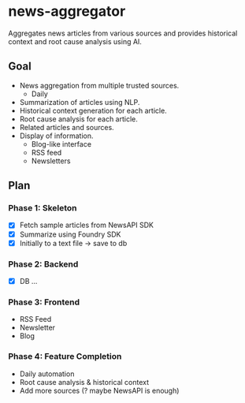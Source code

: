 # news-aggregator
Aggregates news articles from various sources and provides historical context and root cause analysis using AI.

## Goal
- News aggregation from multiple trusted sources.
    - Daily
- Summarization of articles using NLP.
- Historical context generation for each article.
- Root cause analysis for each article.
- Related articles and sources.
- Display of information.
    - Blog-like interface
    - RSS feed
    - Newsletters



## Plan
### Phase 1: Skeleton
- [x] Fetch sample articles from NewsAPI SDK
- [x] Summarize using Foundry SDK
- [x] Initially to a text file -> save to db

### Phase 2: Backend
- [x] DB
...

### Phase 3: Frontend
- RSS Feed
- Newsletter
- Blog

### Phase 4: Feature Completion
- Daily automation
- Root cause analysis & historical context
- Add more sources (? maybe NewsAPI is enough)
